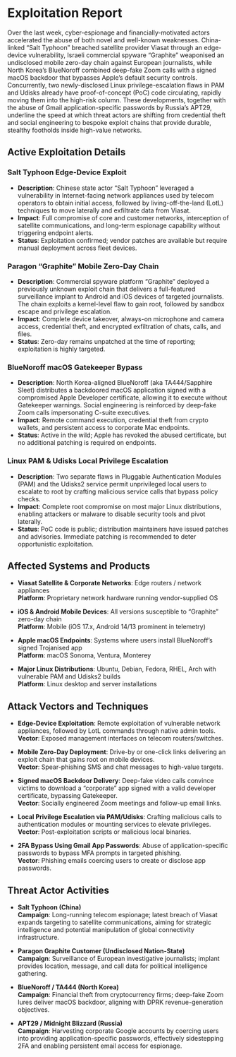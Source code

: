 # Exploitation Report

Over the last week, cyber-espionage and financially-motivated actors accelerated the abuse of both novel and well-known weaknesses. China-linked “Salt Typhoon” breached satellite provider Viasat through an edge-device vulnerability, Israeli commercial spyware “Graphite” weaponised an undisclosed mobile zero-day chain against European journalists, while North Korea’s BlueNoroff combined deep-fake Zoom calls with a signed macOS backdoor that bypasses Apple’s default security controls. Concurrently, two newly-disclosed Linux privilege-escalation flaws in PAM and Udisks already have proof-of-concept (PoC) code circulating, rapidly moving them into the high-risk column. These developments, together with the abuse of Gmail application-specific passwords by Russia’s APT29, underline the speed at which threat actors are shifting from credential theft and social engineering to bespoke exploit chains that provide durable, stealthy footholds inside high-value networks.

## Active Exploitation Details

### Salt Typhoon Edge-Device Exploit
- **Description**: Chinese state actor “Salt Typhoon” leveraged a vulnerability in Internet-facing network appliances used by telecom operators to obtain initial access, followed by living-off-the-land (LotL) techniques to move laterally and exfiltrate data from Viasat.
- **Impact**: Full compromise of core and customer networks, interception of satellite communications, and long-term espionage capability without triggering endpoint alerts.
- **Status**: Exploitation confirmed; vendor patches are available but require manual deployment across fleet devices.

### Paragon “Graphite” Mobile Zero-Day Chain
- **Description**: Commercial spyware platform “Graphite” deployed a previously unknown exploit chain that delivers a full-featured surveillance implant to Android and iOS devices of targeted journalists. The chain exploits a kernel-level flaw to gain root, followed by sandbox escape and privilege escalation.
- **Impact**: Complete device takeover, always-on microphone and camera access, credential theft, and encrypted exfiltration of chats, calls, and files.
- **Status**: Zero-day remains unpatched at the time of reporting; exploitation is highly targeted.

### BlueNoroff macOS Gatekeeper Bypass
- **Description**: North Korea-aligned BlueNoroff (aka TA444/Sapphire Sleet) distributes a backdoored macOS application signed with a compromised Apple Developer certificate, allowing it to execute without Gatekeeper warnings. Social engineering is reinforced by deep-fake Zoom calls impersonating C-suite executives.
- **Impact**: Remote command execution, credential theft from crypto wallets, and persistent access to corporate Mac endpoints.
- **Status**: Active in the wild; Apple has revoked the abused certificate, but no additional patching is required on endpoints.

### Linux PAM & Udisks Local Privilege Escalation
- **Description**: Two separate flaws in Pluggable Authentication Modules (PAM) and the Udisks2 service permit unprivileged local users to escalate to root by crafting malicious service calls that bypass policy checks.
- **Impact**: Complete root compromise on most major Linux distributions, enabling attackers or malware to disable security tools and pivot laterally.
- **Status**: PoC code is public; distribution maintainers have issued patches and advisories. Immediate patching is recommended to deter opportunistic exploitation.

## Affected Systems and Products

- **Viasat Satellite & Corporate Networks**: Edge routers / network appliances  
  **Platform**: Proprietary network hardware running vendor-supplied OS  

- **iOS & Android Mobile Devices**: All versions susceptible to “Graphite” zero-day chain  
  **Platform**: Mobile (iOS 17.x, Android 14/13 prominent in telemetry)  

- **Apple macOS Endpoints**: Systems where users install BlueNoroff’s signed Trojanised app  
  **Platform**: macOS Sonoma, Ventura, Monterey  

- **Major Linux Distributions**: Ubuntu, Debian, Fedora, RHEL, Arch with vulnerable PAM and Udisks2 builds  
  **Platform**: Linux desktop and server installations  

## Attack Vectors and Techniques

- **Edge-Device Exploitation**: Remote exploitation of vulnerable network appliances, followed by LotL commands through native admin tools.  
  **Vector**: Exposed management interfaces on telecom routers/switches.

- **Mobile Zero-Day Deployment**: Drive-by or one-click links delivering an exploit chain that gains root on mobile devices.  
  **Vector**: Spear-phishing SMS and chat messages to high-value targets.

- **Signed macOS Backdoor Delivery**: Deep-fake video calls convince victims to download a “corporate” app signed with a valid developer certificate, bypassing Gatekeeper.  
  **Vector**: Socially engineered Zoom meetings and follow-up email links.

- **Local Privilege Escalation via PAM/Udisks**: Crafting malicious calls to authentication modules or mounting services to elevate privileges.  
  **Vector**: Post-exploitation scripts or malicious local binaries.

- **2FA Bypass Using Gmail App Passwords**: Abuse of application-specific passwords to bypass MFA prompts in targeted phishing.  
  **Vector**: Phishing emails coercing users to create or disclose app passwords.

## Threat Actor Activities

- **Salt Typhoon (China)**  
  **Campaign**: Long-running telecom espionage; latest breach of Viasat expands targeting to satellite communications, aiming for strategic intelligence and potential manipulation of global connectivity infrastructure.

- **Paragon Graphite Customer (Undisclosed Nation-State)**  
  **Campaign**: Surveillance of European investigative journalists; implant provides location, message, and call data for political intelligence gathering.

- **BlueNoroff / TA444 (North Korea)**  
  **Campaign**: Financial theft from cryptocurrency firms; deep-fake Zoom lures deliver macOS backdoor, aligning with DPRK revenue-generation objectives.

- **APT29 / Midnight Blizzard (Russia)**  
  **Campaign**: Harvesting corporate Google accounts by coercing users into providing application-specific passwords, effectively sidestepping 2FA and enabling persistent email access for espionage.